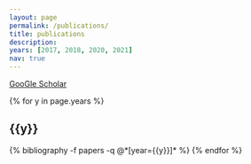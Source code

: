 ```yaml
---
layout: page
permalink: /publications/
title: publications
description: 
years: [2017, 2018, 2020, 2021]
nav: true
---
```

[GooGle Scholar](https://scholar.google.com/citations?user=8RH6-hkAAAAJ&hl=zh-CN)

<div class="publications">

{% for y in page.years %}
  <h2 class="year">{{y}}</h2>
  {% bibliography -f papers -q @*[year={{y}}]* %}
{% endfor %}

</div>
